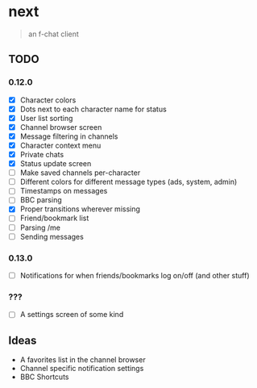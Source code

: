 # next

> an f-chat client

## TODO

### 0.12.0
- [x] Character colors
- [x] Dots next to each character name for status
- [x] User list sorting
- [x] Channel browser screen
- [x] Message filtering in channels
- [x] Character context menu
- [x] Private chats
- [x] Status update screen
- [ ] Make saved channels per-character
- [ ] Different colors for different message types (ads, system, admin)
- [ ] Timestamps on messages
- [ ] BBC parsing
- [x] Proper transitions wherever missing
- [ ] Friend/bookmark list
- [ ] Parsing /me
- [ ] Sending messages

### 0.13.0
- [ ] Notifications for when friends/bookmarks log on/off (and other stuff)

### ???
- [ ] A settings screen of some kind

## Ideas

- A favorites list in the channel browser
- Channel specific notification settings
- BBC Shortcuts
